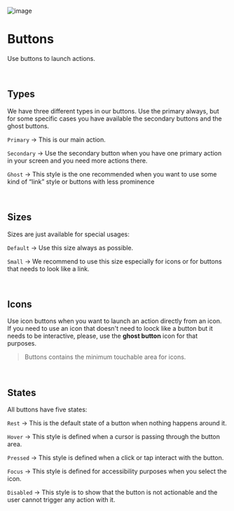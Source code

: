 ![image](https://user-images.githubusercontent.com/8384392/154288165-dcfce9f6-9cd4-47e9-940e-cd19b604eaba.png)

# Buttons
Use buttons to launch actions.

<br>

## Types
We have three different types in our buttons. Use the primary always, but for some specific cases you have available the secondary buttons and the ghost buttons.

`Primary` → This is our main action.

`Secondary` → Use the secondary button when you have one primary action in your screen and you need more actions there.

`Ghost` → This style is the one recommended when you want to use some kind of “link” style or buttons with less prominence

<br>

## Sizes
Sizes are just available for special usages:

`Default` → Use this size always as possible.

`Small` → We recommend to use this size especially for icons or for buttons that needs to look like a link.

<br>

## Icons
Use icon buttons when you want to launch an action directly from an icon.\
If you need to use an icon that doesn't need to loock like a button but it needs to be interactive, please, use the **ghost button** icon for that purposes.

> Buttons contains the minimum touchable area for icons.

<br>

## States
All buttons have five states: 

`Rest` → This is the default state of a button when nothing happens around it.

`Hover` → This style is defined when a cursor is passing through the button area.

`Pressed` → This style is defined when a click or tap interact with the button.

`Focus` → This style is defined for accessibility purposes when you select the icon. 

`Disabled` → This style is to show that the button is not actionable and the user cannot trigger any action with it.

